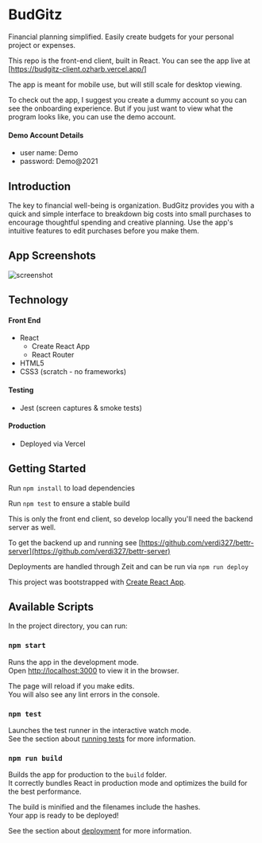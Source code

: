# BudGitz
Financial planning simplified. Easily create budgets for your personal project or expenses.

This repo is the front-end client, built in React.  You can see the app live at [https://budgitz-client.ozharb.vercel.app/]

The app is meant for mobile use, but will still scale for desktop viewing.

To check out the app, I suggest you create a dummy account so you can see the onboarding experience.  But if you just want to view what the program looks like, you can use the demo account.

#### Demo Account Details

* user name: Demo
* password: Demo@2021

## Introduction

The key to financial well-being is organization. BudGitz provides you with a quick and simple interface to breakdown big costs into small purchases to encourage thoughtful spending and creative planning. Use the app's intuitive features to edit purchases before you make them.


## App Screenshots

![screenshot](https://i.ibb.co/4s5B7Vc/Screen-Shot-2021-01-30-at-10-48-45-AM.png)

## Technology

#### Front End

* React
  * Create React App
  * React Router
* HTML5
* CSS3 (scratch - no frameworks)

#### Testing

* Jest (screen captures & smoke tests)

#### Production

* Deployed via Vercel

## Getting Started

Run `npm install` to load dependencies

Run `npm test` to ensure a stable build

This is only the front end client, so develop locally you'll need the backend server as well.

To get the backend up and running see [https://github.com/verdi327/bettr-server](https://github.com/verdi327/bettr-server)

Deployments are handled through Zeit and can be run via `npm run deploy`

This project was bootstrapped with [Create React App](https://github.com/facebook/create-react-app).

## Available Scripts

In the project directory, you can run:

### `npm start`

Runs the app in the development mode.\
Open [http://localhost:3000](http://localhost:3000) to view it in the browser.

The page will reload if you make edits.\
You will also see any lint errors in the console.

### `npm test`

Launches the test runner in the interactive watch mode.\
See the section about [running tests](https://facebook.github.io/create-react-app/docs/running-tests) for more information.

### `npm run build`

Builds the app for production to the `build` folder.\
It correctly bundles React in production mode and optimizes the build for the best performance.

The build is minified and the filenames include the hashes.\
Your app is ready to be deployed!

See the section about [deployment](https://facebook.github.io/create-react-app/docs/deployment) for more information.




